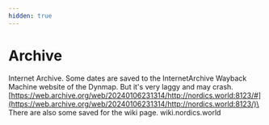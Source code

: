 ```yaml
---
hidden: true
---
```


# Archive

Internet Archive. Some dates are saved to the InternetArchive Wayback Machine website of the Dynmap. But it's very laggy and may crash.\
[https://web.archive.org/web/20240106231314/http://nordics.world:8123/#](https://web.archive.org/web/20240106231314/http://nordics.world:8123/)\
\
There are also some saved for the wiki page. wiki.nordics.world

